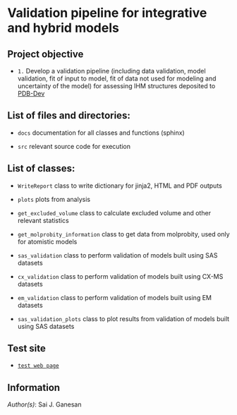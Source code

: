 # Validation pipeline for integrative and hybrid models

## Project objective 
- `1.` Develop a validation pipeline (including data validation, model validation, fit of input to model, fit of data not used for modeling and uncertainty of the model) for assessing IHM structures deposited to [PDB-Dev](https://pdb-dev.wwpdb.org/index.html)

## List of files and directories:
- `docs` documentation for all classes and functions (sphinx)

- `src`  relevant source code for execution

## List of classes:

- `WriteReport`  class to write dictionary for jinja2, HTML and PDF outputs

- `plots`  plots from analysis

- `get_excluded_volume` class to calculate excluded volume and other relevant statistics   

- `get_molprobity_information` class to get data from molprobity, used only for atomistic models

- `sas_validation` class to perform validation of models built using SAS datasets

- `cx_validation`  class to perform validation of models built using CX-MS datasets  

- `em_validation`  class to perform validation of models built using EM datasets

- `sas_validation_plots`  class to plot results from validation of models built using SAS datasets

## Test site
- [`test web page`](https://modbase.compbio.ucsf.edu/pdbdev-test/) 

## Information

_Author(s)_: Sai J. Ganesan


